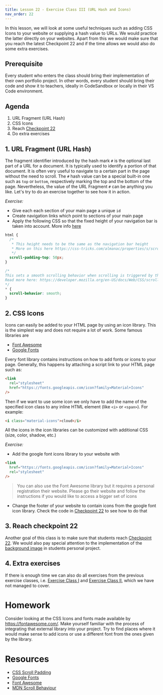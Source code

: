 ```yaml
---
title: Lesson 22 - Exercise Class III (URL Hash and Icons)
nav_order: 22
---
```


In this lesson, we will look at some useful techniques such as adding CSS Icons to your website or supplying a hash value to URLs. We would practice the latter directly on your websites. Apart from this we would make sure that you reach the latest Checkpoint 22 and if the time allows we would also do some extra exercises.

## Prerequisite

Every student who enters the class should bring their implementation of their own portfolio project. In other words, every student should bring their code and show it to teachers, ideally in CodeSandbox or locally in their VS Code environment.

## Agenda

1. URL Fragment (URL Hash)
2. CSS Icons
3. Reach [Checkpoint 22](https://github.com/ReDI-School/nrw-html-and-css-2021-spring/tree/checkpoint22/checkpoint)
4. Do extra exercises

## 1. URL Fragment (URL Hash)

The fragment identifier introduced by the hash mark `#` is the optional last part of a URL for a document. It is typically used to identify a portion of that document. It is often very useful to navigate to a certain part in the page without the need to scroll. The `#` hash value can be a special built-in one such as `top` or `bottom`, respectively marking the top and the bottom of the page. Nevertheless, the value of the URL Fragment `#` can be anything you like. Let's try to do an exercise together to see how it in action.

_Exercise:_

- Give each each section of your main page a unique `id`
- Create navigation links which point to sections of your main page
- Apply the following CSS so that the fixed height of your navigation bar is taken into account. More info [here](https://css-tricks.com/almanac/properties/s/scroll-padding/)

```css
html {
  /*
   * This height needs to be the same as the navigation bar height
   * More on this here https://css-tricks.com/almanac/properties/s/scroll-padding/
   */
  scroll-padding-top: 50px;
}

/*
This sets a smooth scrolling behavior when scrolling is triggered by the navigation
Read more here: https://developer.mozilla.org/en-US/docs/Web/CSS/scroll-behavior
*/
* {
  scroll-behavior: smooth;
}
```

## 2. CSS Icons

Icons can easily be added to your HTML page by using an icon library. This is the simplest way and does not require a lot of work. Some famous libraries are

- [Font Awesome](https://fontawesome.com/v6.0)
- [Google Fonts](https://developers.google.com/fonts/)

Every font library contains instructions on how to add fonts or icons to your page. Generally, this happens by attaching a script link to your HTML page such as:

```html
<link
  rel="stylesheet"
  href="https://fonts.googleapis.com/icon?family=Material+Icons"
/>
```

Then if we want to use some icon we only have to add the name of the specified icon class to any inline HTML element (like `<i>` or `<span>`). For example:

```html
<i class="material-icons">cloud</i>
```

All the icons in the icon libraries can be customized with additional CSS (size, color, shadow, etc.)

_Exercise:_

- Add the google font icons library to your website with

```html
<link
  href="https://fonts.googleapis.com/icon?family=Material+Icons"
  rel="stylesheet"
/>
```

> You can also use the Font Awesome library but it requires a personal registration their website. Please go their website and follow the instructions if you would like to access a bigger set of icons

- Change the footer of your website to contain icons from the google font icon library. Check the code in [Checkpoint 22](https://github.com/ReDI-School/nrw-html-and-css-2021-spring/tree/checkpoint22/checkpoint) to see how to do that

## 3. Reach checkpoint 22

Another goal of this class is to make sure that students reach [Checkpoint 22](https://github.com/ReDI-School/nrw-html-and-css-2021-spring/tree/checkpoint22/checkpoint). We would also pay special attention to the implementation of the [background image](https://redi-school.github.io/nrw-html-and-css-2021-spring/lesson21/) in students personal project.

## 4. Extra exercises

If there is enough time we can also do all exercises from the previous exercise classes, i.e. [Exercise Class I](https://redi-school.github.io/nrw-html-and-css-2021-spring/lesson15/) and [Exercise Class II](https://redi-school.github.io/nrw-html-and-css-2021-spring/lesson19/), which we have not managed to cover.

# Homework

Consider looking at the CSS Icons and fonts made available by https://fontawesome.com/. Make yourself familiar with the process of integrating that external library into your project. Try to find places where it would make sense to add icons or use a different font from the ones given by the library.

# Resources

- [CSS Scroll Padding](https://css-tricks.com/almanac/properties/s/scroll-padding/)
- [Google Fonts](https://developers.google.com/fonts/)
- [Font Awesome](https://fontawesome.com/v6.0)
- [MDN Scroll Behaviour](https://developer.mozilla.org/en-US/docs/Web/CSS/scroll-behavior)
